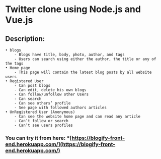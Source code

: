 # Twitter clone using Node.js and Vue.js

## Description:
    • blogs 
        - Blogs have title, body, photo, author, and tags
        - Users can search using either the author, the title or any of the tags
    • Home page 
        - This page will contain the latest blog posts by all website users
    • Registered User
        - Can post blogs
        - Can edit, delete his own blogs
        - Can follow/unfollow other Users 
        - Can search
        - Can see others’ profile
        - See page with followed authors articles
    • UnRegistered User (Anonymous) 
        - Can see the website home page and can read any article 
        - Can’t follow or search
        - Can’t see users profiles

### You can try it from here: *[https://blogify-front-end.herokuapp.com/](https://blogify-front-end.herokuapp.com/)

